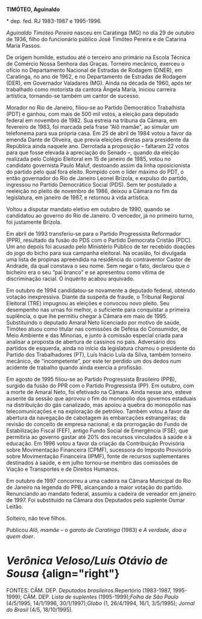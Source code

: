 **TIMÓTEO, Aguinaldo**

\* dep. fed. RJ 1983-1987 e 1995-1996.

*Aguinaldo Timóteo Pereira* nasceu em Caratinga (MG) no dia 29 de
outubro de 1936, filho do funcionário público José Timóteo Pereira e de
Catarina Maria Passos.

De origem humilde, estudou até o terceiro ano primário na Escola Técnica
de Comércio Nossa Senhora das Graças. Torneiro mecânico, exerceu o
ofício no Departamento Nacional de Estradas de Rodagem (DNER), em
Caratinga, no ano de 1962, e no Departamento de Estradas de Rodagem
(DER), em Governador Valadares (MG). Ainda na década de 1960, após ter
trabalhado como motorista da cantora Ângela Maria, iniciou carreira
artística, tornando-se também um cantor de sucesso.

Morador no Rio de Janeiro, filiou-se ao Partido Democrático Trabalhista
(PDT) e ganhou, com mais de 500 mil votos, a eleição para deputado
federal em novembro de 1982. Sua estreia na tribuna da Câmara, em
fevereiro de 1983, foi marcada pela frase “Alô mamãe”, ao simular um
telefonema para sua própria casa. Em 25 de abril de 1984 votou a favor
da emenda Dante de Oliveira, que previa eleições diretas para presidente
da República ainda naquele ano. Derrotada a proposição – faltaram 22
votos para que fosse elevada à apreciação do Senado –, quando da eleição
realizada pelo Colégio Eleitoral em 15 de janeiro de 1985, votou no
candidato governista Paulo Maluf, destoando assim da linha oposicionista
do partido pelo qual fora eleito. Rompido com o líder máximo do PDT, o
então governador do Rio de Janeiro Leonel Brizola, e expulso do partido,
ingressou no Partido Democrático Social (PDS). Sem ter postulado a
reeleição no pleito de novembro de 1986, deixou a Câmara no fim da
legislatura, em janeiro de 1987, e retornou à vida artística.

Voltou a disputar mandato eletivo em outubro de 1990, quando se
candidatou ao governo do Rio de Janeiro. O vencedor, já no primeiro
turno, foi justamente Brizola.

Em abril de 1993 transferiu-se para o Partido Progressista Reformador
(PPR), resultado da fusão do PDS com o Partido Democrata Cristão (PDC).
Um ano depois foi acusado pelo Ministério Público de ter recebido
doações do jogo do bicho para sua campanha eleitoral. Na ocasião, foi
divulgada uma lista de propinas apreendida na residência do contraventor
Castor de Andrade, da qual constava o seu nome. Sem negar o fato,
declarou que o bicheiro era o seu “pai branco” e se apresentou como
vítima de discriminação racial. O inquérito acabou arquivado.

Em outubro de 1994 candidatou-se novamente a deputado federal, obtendo
votação inexpressiva. Diante da suspeita de fraude, o Tribunal Regional
Eleitoral (TRE) impugnou as eleições e convocou novo pleito. Seu
desempenho nas urnas foi melhor, o suficiente para conquistar a primeira
suplência, o que lhe permitiu chegar à Câmara em maio de 1995.
Substituindo o deputado Amaral Neto licenciado por motivo de saúde,
Timóteo atuou como titular nas comissões de Defesa do Consumidor, de
Meio Ambiente e das Minorias, e junto à comissão especial criada para
analisar a proposta de abertura de cassinos no país. Adversário dos
partidos de esquerda, ainda no início da legislatura chamou o presidente
do Partido dos Trabalhadores (PT), Luís Inácio Lula da Silva, também
torneiro mecânico, de “incompetente”, por este ter perdido um dos dedos
num acidente de trabalho quando ainda exercia a profissão.

Em agosto de 1995 filiou-se ao Partido Progressista Brasileiro (PPB),
surgido da fusão do PPR com o Partido Progressista (PP). Em outubro, com
a morte de Amaral Neto, foi efetivado na Câmara. Ainda nesse ano, esteve
ausente da sessão que aprovou o fim do monopólio dos governos estaduais
na distribuição do gás canalizado, mas apoiou a quebra do monopólio nas
telecomunicações e na exploração de petróleo. Também votou a favor da
abertura da navegação de cabotagem às embarcações estrangeiras; da
revisão do conceito de empresa nacional; e da prorrogação do Fundo de
Estabilização Fiscal (FEF), antigo Fundo Social de Emergência (FSE), que
permitiria ao governo gastar até 20% dos recursos vinculados à saúde e à
educação. Em 1996 votou a favor da criação da Contribuição Provisória
sobre Movimentação Financeira (CPMF), sucessora do Imposto Provisório
sobre Movimentação Financeira (IPMF), fonte de recursos suplementares
destinados à saúde, e em julho tornou-se membro das comissões de Viação
e Transportes e de Direitos Humanos.

Em outubro de 1997 concorreu a uma cadeira na Câmara Municipal do Rio de
Janeiro na legenda do PPB, alcançando a maior votação do partido.
Renunciando ao mandato federal, assumiu a cadeira de vereador em janeiro
de 1997. Foi substituído na Câmara dos Deputados pelo suplente Osmar
Leitão.

Solteiro, não teve filhos.

Publicou *Alô, mamãe – o garoto de Caratinga* (1983) e *A verdade, doa a
quem doer*.

*Verônica Veloso/Luís Otávio de Sousa* {align="right"}
======================================

FONTES: CÂM. DEP. *Deputados brasileiros*.Repertório (1983-1987,
1995-1999); CÂM. DEP. *Lista de suplentes* (1995-1999);*Folha de São
Paulo* (4/5/1995, 14/1/1996, 30/1/1997);*Globo* (1, 26/4/1994, 16/1,
3/5/1995); *Jornal do Brasil* (4/5, 18/10/1995).
